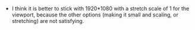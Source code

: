 - I think it is better to stick with 1920*1080 with a stretch scale of 1 for the viewport,
because the other options (making it small and scaling, or stretching) are not satisfying.
